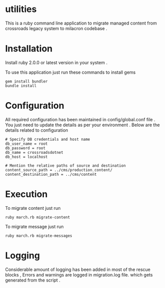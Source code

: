 utilities
=========

This is a ruby command line application to migrate managed content from crossroads legacy system to milacron codebase . 


Installation 
============

Install ruby 2.0.0 or latest version in your system . 

To use this application just run these commands to install gems

```
gem install bundler
bundle install
```


Configuration 
=============

All required configuration has been maintained in config/global.conf file . You just need to update the details as per your environment . 
Below are the details related to configuration 

```
# Specify DB credentials and host name 
db_user_name = root
db_password = root
db_name = crossroadsdotnet
db_host = localhost

# Mention the relative paths of source and destination 
content_source_path = ../cms/production_content/
content_destination_path = ../cms/content
```


Execution 
=========

To migrate content just run 
```
ruby march.rb migrate-content 
```

To migrate message just run 

```
ruby march.rb migrate-messages
```

Logging 
=======

Considerable amount of logging has been added in most of the rescue blocks , Errors and warnings are logged in migration.log file. which gets generated from the script . 



